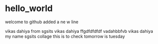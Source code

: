 # hello_world
welcome to github
added a ne w line 

vikas dahiya from
sgsits 
vikas dahiya
ffgdfdfdfdf
vadahbbfvb
vikas dahiya
my  name
sgsits collage
 this is to check
 tomorrow is  tuesday
 